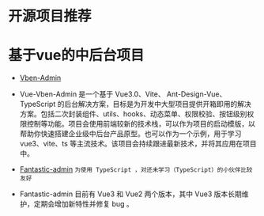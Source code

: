 # 开源项目推荐

# 基于vue的中后台项目
-  [Vben-Admin](https://vvbin.cn/doc-next/guide/) 
-  Vue-Vben-Admin 是一个基于 Vue3.0、Vite、 Ant-Design-Vue、TypeScript 的后台解决方案，目标是为开发中大型项目提供开箱即用的解决方案。包括二次封装组件、utils、hooks、动态菜单、权限校验、按钮级别权限控制等功能。项目会使用前端较新的技术栈，可以作为项目的启动模版，以帮助你快速搭建企业级中后台产品原型。也可以作为一个示例，用于学习 vue3、vite、ts 等主流技术。该项目会持续跟进最新技术，并将其应用在项目中。

-  [Fantastic-admin](https://hooray.gitee.io/fantastic-admin/)  `为使用 TypeScript ，对还未学习（TypeScript）的小伙伴比较友好`
- Fantastic-admin 目前有 Vue3 和 Vue2 两个版本，其中 Vue3 版本长期维护，定期会增加新特性并修复 bug 。